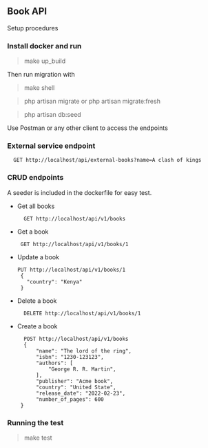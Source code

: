 ## Book API 
Setup procedures

### Install docker and run
> make up_build

Then run migration with 
> make shell 

> php artisan migrate or php artisan migrate:fresh
 
> php artisan db:seed

Use Postman or any other client to access the endpoints
### External service endpoint
  ```
    GET http://localhost/api/external-books?name=A clash of kings
  ```

### CRUD endpoints
A seeder is included in the dockerfile for easy test.
  - Get all books 
    ```
      GET http://localhost/api/v1/books
    ```
  - Get a book
    ```
     GET http://localhost/api/v1/books/1
    ```
  - Update a book
    ``` 
    PUT http://localhost/api/v1/books/1
     { 
       "country": "Kenya"
     }
    ```
  - Delete a book
    ```
      DELETE http://localhost/api/v1/books/1
    ```
  - Create a book
      ```
        POST http://localhost/api/v1/books
        {
            "name": "The lord of the ring",
            "isbn": "1230-123123",
            "authors": [
                "George R. R. Martin",
            ],
            "publisher": "Acme book",
            "country": "United State",
            "release_date": "2022-02-23",
            "number_of_pages": 600
       }
     ```

### Running the test
> make test
